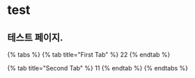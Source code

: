 # test

## 테스트 페이지.

{% tabs %}
{% tab title="First Tab" %}
22
{% endtab %}

{% tab title="Second Tab" %}
11
{% endtab %}
{% endtabs %}

